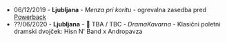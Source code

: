 * 06/12/2019 - **Ljubljana** - _Menza pri koritu_ - ogrevalna zasedba pred [Powerback](https://www.facebook.com/powerbackband/)
* ??/06/2020 - **Ljubljana** - 📣 TBA / TBC - _DramaKavarna_ - Klasični poletni dramski dvojček: Hisn N' Band x Andropavza